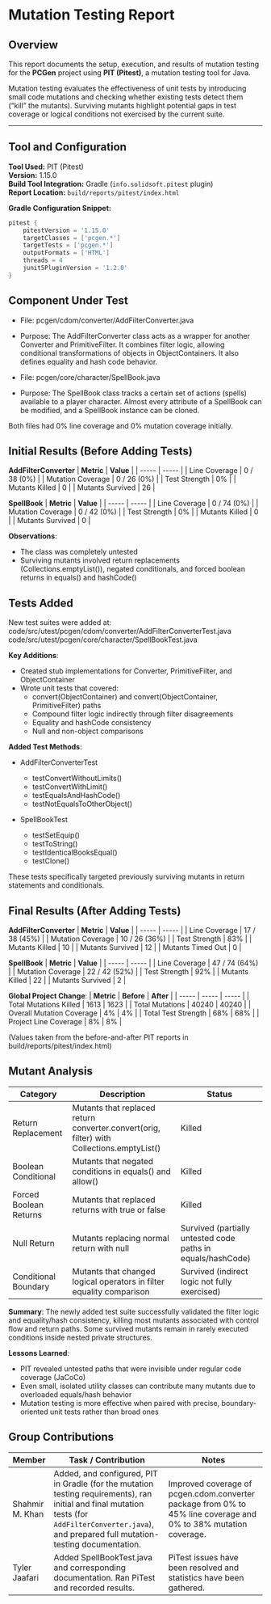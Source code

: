 # Mutation Testing Report

## Overview
This report documents the setup, execution, and results of mutation testing for the **PCGen** project using **PIT (Pitest)**, a mutation testing tool for Java.  

Mutation testing evaluates the effectiveness of unit tests by introducing small code mutations and checking whether existing tests detect them (“kill” the mutants). Surviving mutants highlight potential gaps in test coverage or logical conditions not exercised by the current suite.

---

## Tool and Configuration

**Tool Used:** PIT (Pitest)  
**Version:** 1.15.0  
**Build Tool Integration:** Gradle (`info.solidsoft.pitest` plugin)  
**Report Location:** `build/reports/pitest/index.html`  

**Gradle Configuration Snippet:**
```gradle
pitest {
    pitestVersion = '1.15.0'
    targetClasses = ['pcgen.*']
    targetTests = ['pcgen.*']
    outputFormats = ['HTML']
    threads = 4
    junit5PluginVersion = '1.2.0'
}
```

## Component Under Test

- File: pcgen/cdom/converter/AddFilterConverter.java
- Purpose: The AddFilterConverter class acts as a wrapper for another Converter and PrimitiveFilter. It combines filter logic, allowing conditional transformations of objects in ObjectContainers. It also defines equality and hash code behavior.

- File: pcgen/core/character/SpellBook.java
- Purpose: The SpellBook class tracks a certain set of actions (spells) available to a player character. Almost every attribute of a SpellBook can be modified, and a SpellBook instance can be cloned.

Both files had 0% line coverage and 0% mutation coverage initially.

## Initial Results (Before Adding Tests)

**AddFilterConverter**
| **Metric** | **Value** |
| ----- | ----- |
| Line Coverage | 0 / 38 (0%) |
| Mutation Coverage | 0 / 26 (0%) |
| Test Strength | 0% |
| Mutants Killed | 0 |
| Mutants Survived | 26 |

**SpellBook**
| **Metric** | **Value** |
| ----- | ----- |
| Line Coverage | 0 / 74 (0%) |
| Mutation Coverage | 0 / 42 (0%) |
| Test Strength | 0% |
| Mutants Killed | 0 |
| Mutants Survived | 0 |

**Observations**:
- The class was completely untested
- Surviving mutants involved return replacements (Collections.emptyList()), negated conditionals, and forced boolean returns in equals() and hashCode()

## Tests Added

New test suites were added at:
code/src/utest/pcgen/cdom/converter/AddFilterConverterTest.java
code/src/utest/pcgen/core/character/SpellBookTest.java

**Key Additions**:
- Created stub implementations for Converter, PrimitiveFilter, and ObjectContainer
- Wrote unit tests that covered:
    - convert(ObjectContainer) and convert(ObjectContainer, PrimitiveFilter) paths
    - Compound filter logic indirectly through filter disagreements
    - Equality and hashCode consistency
    - Null and non-object comparisons

**Added Test Methods**:
- AddFilterConverterTest
    - testConvertWithoutLimits()
    - testConvertWithLimit()
    - testEqualsAndHashCode()
    - testNotEqualsToOtherObject()

- SpellBookTest
    - testSetEquip()
    - testToString()
    - testIdenticalBooksEqual()
    - testClone()

These tests specifically targeted previously surviving mutants in return statements and conditionals.

## Final Results (After Adding Tests)

**AddFilterConverter**
| **Metric** | **Value** |
| ----- | ----- |
| Line Coverage | 17 / 38 (45%) |
| Mutation Coverage | 10 / 26 (36%) |
| Test Strength | 83% |
| Mutants Killed | 10 |
| Mutants Survived | 12 |
| Mutants Timed Out | 0 |

**SpellBook**
| **Metric** | **Value** |
| ----- | ----- |
| Line Coverage | 47 / 74 (64%) |
| Mutation Coverage | 22 / 42 (52%) |
| Test Strength | 92% |
| Mutants Killed | 22 |
| Mutants Survived | 2 |

**Global Project Change**:
| **Metric** | **Before** | **After** | 
| ----- | ----- | ----- |
| Total Mutations Killed | 1613 | 1623 |
| Total Mutations | 40240 | 40240 |
| Overall Mutation Coverage | 4% | 4% |
| Total Test Strength | 68% | 68% |
| Project Line Coverage | 8% | 8% |

(Values taken from the before-and-after PIT reports in build/reports/pitest/index.html)

## Mutant Analysis

| **Category** | **Description** | **Status** |
| ----- | ----- | ----- |
| Return Replacement | Mutants that replaced return converter.convert(orig, filter) with Collections.emptyList() | Killed |
| Boolean Conditional | Mutants that negated conditions in equals() and allow() | Killed |
Forced Boolean Returns | Mutants that replaced returns with true or false | Killed |
| Null Return | Mutants replacing normal return with null | Survived (partially untested code paths in equals/hashCode) |
| Conditional Boundary | Mutants that changed logical operators in filter equality comparison | Survived (indirect logic not fully exercised) |

**Summary**:
The newly added test suite successfully validated the filter logic and equality/hash consistency, killing most mutants associated with control flow and return paths. Some survived mutants remain in rarely executed conditions inside nested private structures.

**Lessons Learned**:
- PIT revealed untested paths that were invisible under regular code coverage (JaCoCo)
- Even small, isolated utility classes can contribute many mutants due to overloaded equals/hash behavior
- Mutation testing is more effective when paired with precise, boundary-oriented unit tests rather than broad ones

## Group Contributions

| **Member** | **Task / Contribution** | **Notes** |
| ----- | ----- | ----- | 
| Shahmir M. Khan | Added, and configured, PIT in Gradle (for the mutation testing requirements), ran initial and final mutation tests (for `AddFilterConverter.java`), and prepared full mutation-testing documentation. | Improved coverage of pcgen.cdom.converter package from 0% to 45% line coverage and 0% to 38% mutation coverage. |
| Tyler Jaafari | Added SpellBookTest.java and corresponding documentation. Ran PiTest and recorded results. | PiTest issues have been resolved and statistics have been gathered. |

